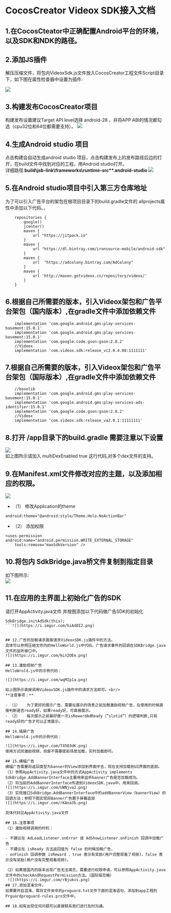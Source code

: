 # CocosCreator Videox SDK接入文档

## 1.在CocosCteator中正确配置Android平台的环境，以及SDK和NDK的路径。

## 2.添加JS插件
解压压缩文件，将包内VideoxSdk.js文件放入CocosCreator工程文件Script目录下，如下图在属性检查器中设置为插件:

![](https://i.imgur.com/5Ufink0.png)

## 3.构建发布CocosCreator项目
构建发布设置建议Target API level选择 android-28 ，并将APP ABI的情况都勾选（cpu32位和64位都需要支持）。
![](https://i.imgur.com/FCPY3J5.png)

## 4.生成Android studio 项目
点击构建会自动生成android studio 项目，点击构建发布上的发布路径后边的打开，在build文件中找到对应的工程，用Android studio打开。
<br/>详细路径:**build\jsb-link\frameworks\runtime-src\**.android-studio**
![](https://i.imgur.com/8aQv5DY.png)

## 5.在Android studio项目中引入第三方仓库地址
为了可以引入广告平台的架包在根项目目录下的build.gradle文件的 allprojects属性中添加以下代码。，
```
	repositories {
    	google()
    	jcenter()
    	maven {
        	url "https://jitpack.io"
    	}
    	maven {
        	url "https://dl.bintray.com/ironsource-mobile/android-sdk"
    	}
    	maven {
        	url  "https://adcolony.bintray.com/AdColony"
    	}
    	maven {
        	url 'http://maven.getvideox.cn/repository/videox/'
    	}
	}
```
## 6.根据自己所需要的版本，引入Videox架包和广告平台架包（国内版本）,在gradle文件中添加依赖文件
```
	implementation 'com.google.android.gms:play-services-basement:15.0.1'
    implementation 'com.google.android.gms:play-services-basement:15.0.1'
    implementation 'com.google.code.gson:gson:2.8.2'
	//Videox	
    implementation 'com.videox.sdk:release_vc2.0.4.08:1111111'
```

## 7.根据自己所需要的版本，引入Videox架包和广告平台架包（国际版本）,在gradle文件中添加依赖文件
```
	//baselib
	implementation 'com.google.android.gms:play-services-basement:15.0.1'
	implementation 'com.google.android.gms:play-services-ads-identifier:15.0.1'
	implementation 'com.google.code.gson:gson:2.8.2'
	//Videox
	implementation 'com.videox.sdk:release_va2.0.1:11111111'
```
## 8.打开 /app目录下的build.gradle 需要注意以下设置
![](https://i.imgur.com/rGsUo5w.png)
 <br/>如上图所示请加入 multiDexEnabled true 这行代码,对多个dex文件的支持。

## 9.在Manifest.xml文件修改对应的主题，以及添加相应的权限。
![](https://i.imgur.com/b8uHTxy.png)

- （1）	修改Application的theme
```
android:theme="@android:style/Theme.Holo.NoActionBar"
```
- （2）	添加权限
```
<uses-permission android:name="android.permission.WRITE_EXTERNAL_STORAGE"
    tools:remove="maxSdkVersion" />
```

## 10.将包内 SdkBridge.java桥文件复制到指定目录
如下图所示:<br/>
![](https://i.imgur.com/P154m4J.png)

## 11.在应用的主界面上初始化广告的SDK
请打开AppActivity.java文件 并按图添加以下代码做广告SDK的初始化
```
SdkBridge.initAdSdk(this);
```![](https://i.imgur.com/hiA4DI2.png)


## 12.广告的加载请求直接请求VideoxSDK.js插件中的方法。
具体可以参照压缩文件内的HelloWorld.js中代码。广告请求事件的回调在SDKBridge.java文件的监听接口中。
![](https://i.imgur.com/kLn2OEe.png)

## 13.激励视频广告
HelloWrold.js中的示例代码：

![](https://i.imgur.com/wqMIp1a.png)

如上图所示直接调用VideoxSDK.js插件中的请求方法即可。<br/>
**注意事项：**

- （1）	为了更好的展示广告，需要在展示的场景之前加载激励视频广告，在使用的时候直接判断是否ready好，如果ready好，可直接展示。
- （2）	每次展示之前最好做一次isRewardAdReady（”slotid”）的逻辑判断,只有ready好的广告才可以正常展示。

## 14.插屏广告
HelloWrold.js中的示例代码：

![](https://i.imgur.com/T45O3dK.png)
使用方式同激励视频，但是不需要提前场景加载，实时加载即可。

## 15.横幅广告
横幅广告需要将返回类型为banner的View添加到界面中去，现在支持加载到UI界面的底部。
（1）参照AppActivity.java文件中的方式AppActivity implements SdkBridge.AddBannerInterface主要用来监听banner广告是否加载成功。
（2）将当前的AddBannerInterface传递到VideoxSDK.java中，用来回调。
![](https://i.imgur.com/UWNjva2.png)
（3）实现接口SdkBridge.AddBannerInterface中的addBannerView（bannerView）的回调方法；参照下图实现将Banner广告置于屏幕底部
![](https://i.imgur.com/rKAna3b.png)

具体代码见AppActivity.java文件

## 16.注意事项
（1）激励视频调用的时机：

- 不建议在 AdLoadListener.onError 或 AdShowListener.onFinish 回调中加载广告
- 不建议在 isReady 方法返回值为 false 的时候加载广告，
- onFinish 回调参数 isReward ，true 表示有奖励(用户完整观看了视频)，false 表示没有奖励(用户没有完整观看视频)。

（2）如果是国内的版本出现广告无法填充，需要进行权限申请，可以参照AppActivity.java文件中的checkAndRequestPermission方法。（国际版忽略）
 ![](https://i.imgur.com/rBjukvs.png)
## 17.添加混淆文件。
如果要开启混淆，需将文件夹中的proguard.txt文件下面的混淆语句，添加到app工程的Prguardproguard-rules.pro文件中。

## 18.如有出现任何问题可以直接联系我们进行及时沟通。
